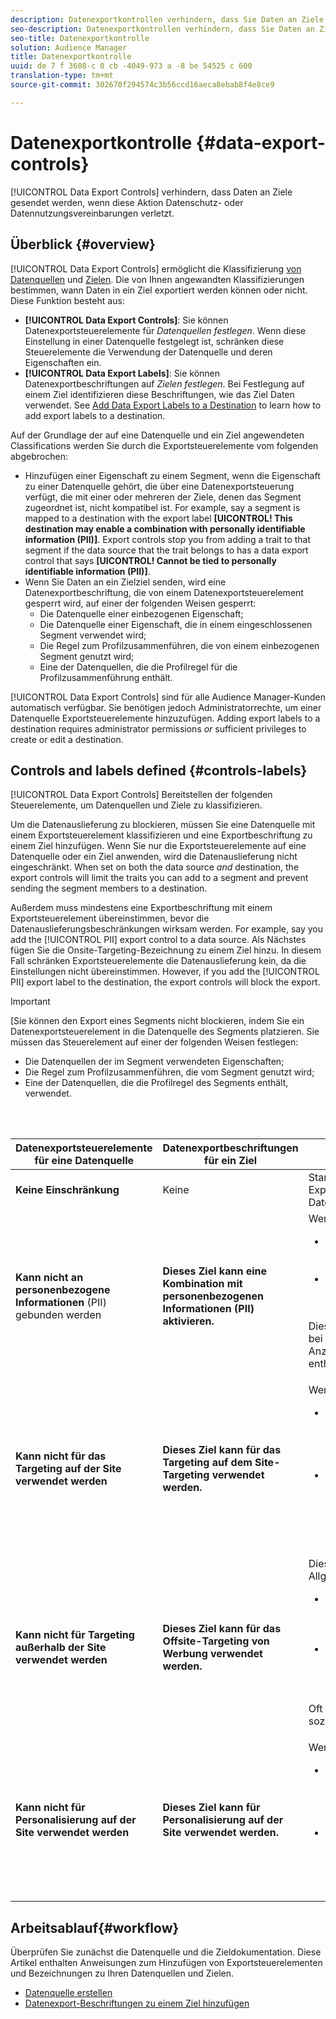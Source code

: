 ```yaml
---
description: Datenexportkontrollen verhindern, dass Sie Daten an Ziele senden, wenn diese Aktion Datenschutz- oder Datennutzungsvereinbarungen verletzt.
seo-description: Datenexportkontrollen verhindern, dass Sie Daten an Ziele senden, wenn diese Aktion Datenschutz- oder Datennutzungsvereinbarungen verletzt.
seo-title: Datenexportkontrolle
solution: Audience Manager
title: Datenexportkontrolle
uuid: de 7 f 3608-c 0 cb -4049-973 a -8 be 54525 c 600
translation-type: tm+mt
source-git-commit: 302670f294574c3b56ccd16aeca8ebab8f4e8ce9

---
```



# Datenexportkontrolle {#data-export-controls}

[!UICONTROL Data Export Controls] verhindern, dass Daten an Ziele gesendet werden, wenn diese Aktion Datenschutz- oder Datennutzungsvereinbarungen verletzt.

## Überblick {#overview}

[!UICONTROL Data Export Controls] ermöglicht die Klassifizierung [von Datenquellen](../features/datasources-list-and-settings.md#data-sources-list-and-settings) und [Zielen](../features/destinations/destinations.md). Die von Ihnen angewandten Klassifizierungen bestimmen, wann Daten in ein Ziel exportiert werden können oder nicht. Diese Funktion besteht aus:

* **[!UICONTROL Data Export Controls]**: Sie können Datenexportsteuerelemente für *Datenquellen festlegen*. Wenn diese Einstellung in einer Datenquelle festgelegt ist, schränken diese Steuerelemente die Verwendung der Datenquelle und deren Eigenschaften ein.
* **[!UICONTROL Data Export Labels]**: Sie können Datenexportbeschriftungen auf *Zielen festlegen*. Bei Festlegung auf einem Ziel identifizieren diese Beschriftungen, wie das Ziel Daten verwendet. See [Add Data Export Labels to a Destination](/help/using/features/destinations/manage-destinations.md#add-data-export-labels) to learn how to add export labels to a destination.

Auf der Grundlage der auf eine Datenquelle und ein Ziel angewendeten Classifications werden Sie durch die Exportsteuerelemente vom folgenden abgebrochen:

* Hinzufügen einer Eigenschaft zu einem Segment, wenn die Eigenschaft zu einer Datenquelle gehört, die über eine Datenexportsteuerung verfügt, die mit einer oder mehreren der Ziele, denen das Segment zugeordnet ist, nicht kompatibel ist.
For example, say a segment is mapped to a destination with the export label **[UICONTROL! This destination may enable a combination with personally identifiable information (PII)]**. Export controls stop you from adding a trait to that segment if the data source that the trait belongs to has a data export control that says **[UICONTROL! Cannot be tied to personally identifiable information (PII)]**.
* Wenn Sie Daten an ein Zielziel senden, wird eine Datenexportbeschriftung, die von einem Datenexportsteuerelement gesperrt wird, auf einer der folgenden Weisen gesperrt:
   * Die Datenquelle einer einbezogenen Eigenschaft;
   * Die Datenquelle einer Eigenschaft, die in einem eingeschlossenen Segment verwendet wird;
   * Die Regel zum Profilzusammenführen, die von einem einbezogenen Segment genutzt wird;
   * Eine der Datenquellen, die die Profilregel für die Profilzusammenführung enthält.

[!UICONTROL Data Export Controls] sind für alle Audience Manager-Kunden automatisch verfügbar. Sie benötigen jedoch Administratorrechte, um einer Datenquelle Exportsteuerelemente hinzuzufügen. Adding export labels to a destination requires administrator permissions *or* sufficient privileges to create or edit a destination.

## Controls and labels defined {#controls-labels}

[!UICONTROL Data Export Controls] Bereitstellen der folgenden Steuerelemente, um Datenquellen und Ziele zu klassifizieren.

Um die Datenauslieferung zu blockieren, müssen Sie eine Datenquelle mit einem Exportsteuerelement klassifizieren und eine Exportbeschriftung zu einem Ziel hinzufügen. Wenn Sie nur die Exportsteuerelemente auf eine Datenquelle oder ein Ziel anwenden, wird die Datenauslieferung nicht eingeschränkt. When set on both the data source *and* destination, the export controls will limit the traits you can add to a segment and prevent sending the segment members to a destination.

Außerdem muss mindestens eine Exportbeschriftung mit einem Exportsteuerelement übereinstimmen, bevor die Datenauslieferungsbeschränkungen wirksam werden. For example, say you add the [!UICONTROL PII] export control to a data source. Als Nächstes fügen Sie die Onsite-Targeting-Bezeichnung zu einem Ziel hinzu. In diesem Fall schränken Exportsteuerelemente die Datenauslieferung kein, da die Einstellungen nicht übereinstimmen. However, if you add the [!UICONTROL PII] export label to the destination, the export controls will block the export.

>[!IMPORTANT]
>
>[Sie können den Export eines Segments nicht blockieren, indem Sie ein Datenexportsteuerelement in die Datenquelle des Segments platzieren. Sie müssen das Steuerelement auf einer der folgenden Weisen festlegen:
> * Die Datenquellen der im Segment verwendeten Eigenschaften;
> * Die Regel zum Profilzusammenführen, die vom Segment genutzt wird;
> * Eine der Datenquellen, die die Profilregel des Segments enthält, verwendet.


<br> 

<table id="table_7D1F0270B5604A82B96A13CC49C937C0"> 
 <thead> 
  <tr> 
   <th colname="col1" class="entry"> Datenexportsteuerelemente für eine Datenquelle </th> 
   <th colname="col2" class="entry"> Datenexportbeschriftungen für ein Ziel </th> 
   <th colname="col3" class="entry"> Beschreibung </th> 
  </tr> 
 </thead>
 <tbody> 
  <tr> 
   <td colname="col1"> <b><span class="uicontrol"> Keine Einschränkung</span></b> </td> 
   <td colname="col2"> Keine </td> 
   <td colname="col3"> Standardmäßig werden Exportbeschränkungen für neue Datenquellen und Ziele nicht festgelegt. </td> 
  </tr> 
  <tr> 
   <td colname="col1"> <b><span class="uicontrol"> Kann nicht an personenbezogene Informationen</span></b> (PII) gebunden werden </td> 
   <td colname="col2"> <b><span class="uicontrol"> Dieses Ziel kann eine Kombination mit personenbezogenen Informationen (PII) aktivieren.</span></b> </td> 
   <td colname="col3">Wenn diese Option aktiviert ist, können Sie: 
    <ul id="ul_0D5A4D0373374217A4BACDFC3BB2F79D"> 
     <li id="li_C32FC26C6E814412A1C73B840E81BB68">Fügen Sie Segmente zu Segmenten hinzu, die den Zielen zugeordnet sind, die PII verwenden. </li> 
     <li id="li_BF4FD10807AF4E109CEA22FBD3F6F9B3">Ordnen Sie mit einer Eigenschaft erstellte Segmente von der Datenquelle an Ziele zu, die PII verwenden. </li> 
    </ul> <p>Dies ist oft für Drittanbieter von Daten und bei der Verwendung von Datenquellen, die Anzeige-/Medienverfolgungsinformationen enthalten, erforderlich. </p> </td> 
  </tr> 
  <tr> 
   <td colname="col1"> <b><span class="uicontrol"> Kann nicht für das Targeting auf der Site verwendet werden</span></b> </td> 
   <td colname="col2"> <b><span class="uicontrol"> Dieses Ziel kann für das Targeting auf dem Site-Targeting verwendet werden.</span></b> </td> 
   <td colname="col3">Wenn diese Option aktiviert ist, können Sie: 
    <ul id="ul_5B17972E7E0C424A833AD540DFF3CBF2"> 
     <li id="li_05810CEAC8CB4616BB2D52DDDADA84A8">Fügen Sie Segmente zu Segmenten hinzu, die Ziele zugeordnet sind, die die Anzeigenauslieferung basierend auf dem Webbrowserverlauf eines Besuchers anpassen. </li> 
     <li id="li_B2C3479ECEA74F49B9A2CFDDEE128DF3">Ordnen Sie mit einer Eigenschaft erstellte Segmente von der Datenquelle zu Zielen zu, die die Anzeigenauslieferung basierend auf dem Webbrowserverlauf eines Besuchers anpassen. </li> 
    </ul> </td> 
  </tr> 
  <tr> 
   <td colname="col1"> <b><span class="uicontrol"> Kann nicht für Targeting außerhalb der Site verwendet werden</span></b> </td> 
   <td colname="col2"> <b><span class="uicontrol"> Dieses Ziel kann für das Offsite-Targeting von Werbung verwendet werden.</span></b> </td> 
   <td colname="col3">Diese Einschränkungen werden im Allgemeinen bei Auswahl verwendet: 
    <ul id="ul_B9352FF5282C481BA3A24C581217A156"> 
     <li id="li_0F89583A603D4CD8804724954CFD52C6">Fügen Sie Segmente zu Segmenten hinzu, die Ziele zugeordnet sind, die Benutzer auf anderen Sites erneut ansprechen. </li> 
     <li id="li_ABDD8BEDE9AF411695C7BDF9AE522BA7">Ordnen Sie mit einer Eigenschaft erstellte Segmente von der Datenquelle zu Zielen zu, die Benutzer auf anderen Sites erneut ansprechen. </li> 
    </ul> <p>Oft erforderlich, wenn Sie mit Daten aus sozialen Plattformen arbeiten. </p> </td> 
  </tr> 
  <tr> 
   <td colname="col1"> <b><span class="uicontrol"> Kann nicht für Personalisierung auf der Site verwendet werden</span></b> </td> 
   <td colname="col2"> <b><span class="uicontrol"> Dieses Ziel kann für Personalisierung auf der Site verwendet werden.</span></b> </td> 
   <td colname="col3">Wenn diese Option aktiviert ist, können Sie: 
    <ul id="ul_3360EB209E07402A863F0E7473B99D3F"> 
     <li id="li_88B3842B67E040EB9DC0BBEB8E5EC251">Fügen Sie Segmente zu Segmenten hinzu, die Ziele zugeordnet sind, die Inhalte basierend auf Benutzerinteressen oder dem Webbrowserverlauf anpassen. </li> 
     <li id="li_6506254CCE6546039A3D82B60368C8B4">Ordnen Sie mit einer Eigenschaft erstellte Segmente von der Datenquelle zu Zielen zu, die Inhalte basierend auf Benutzerinteressen oder dem Webbrowserverlauf anpassen. </li> 
    </ul> </td> 
  </tr> 
 </tbody> 
</table>

## Arbeitsablauf{#workflow}

Überprüfen Sie zunächst die Datenquelle und die Zieldokumentation. Diese Artikel enthalten Anweisungen zum Hinzufügen von Exportsteuerelementen und Bezeichnungen zu Ihren Datenquellen und Zielen.

* [Datenquelle erstellen](../features/manage-datasources.md#create-data-source)
* [Datenexport-Beschriftungen zu einem Ziel hinzufügen](../features/destinations/manage-destinations.md#add-data-export-labels)